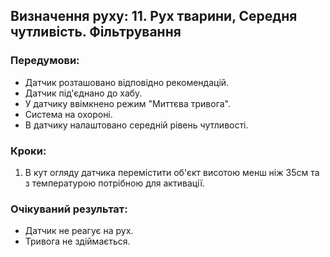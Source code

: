## Визначення руху: 11. Рух тварини, Середня чутливість. Фільтрування

### Передумови:
- Датчик розташовано відповідно рекомендацій.
- Датчик під'єднано до хабу.
- У датчику ввімкнено режим "Миттєва тривога".
- Система на охороні.
- В датчику налаштовано середній рівень чутливості.

### Кроки:
1. В кут огляду датчика перемістити об'єкт висотою менш ніж 35см та з температурою потрібною для активації.

### Очікуваний результат:
- Датчик не реагує на рух.
- Тривога не здіймається.

